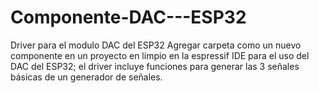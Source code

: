 # Componente-DAC---ESP32
Driver para el modulo DAC del ESP32
Agregar carpeta como un nuevo componente en un proyecto en limpio en la espressif IDE para el uso del DAC del ESP32; el driver incluye funciones para generar las 3 señales básicas
de un generador de señales.
